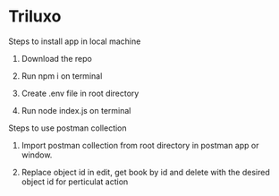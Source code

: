 # Triluxo

Steps to install app in local machine

1. Download the repo

2. Run npm i on terminal

3. Create .env file in root directory

4. Run node index.js on terminal

Steps to use postman collection

1. Import postman collection from root directory in postman app or window.

2. Replace object id in edit, get book by id and delete with the desired object id for perticulat action

